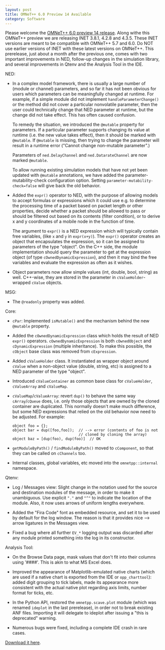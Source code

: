 ```yaml
---
layout: post
title: OMNeT++ 6.0 Preview 14 Available
category: Software
---
```

Please welcome the [OMNeT++ 6.0 preview 14 release](/download/preview). Along withe this OMNeT++ preview we are releasing INET 3.8.1, 4.2.8 and 4.3.5. These INET versions are meant to be compatible with OMNeT++ 5.7 and 6.0. Do NOT use earlier versions of INET with these latest versions on OMNeT++.
This prerelease, just about a month after the previous one, comes with two
important improvements in NED, follow-up changes in the simulation library,
and several improvements in Qtenv and the Analysis Tool in the IDE.

<!--more-->

NED:

  - In a complex model framework, there is usually a large number of (module or channel) parameters, and so far it has not been obvious for users which parameters can be meaningfully changed at runtime. For example, if a simple module did not implement `handleParameterChange()` or the method did not cover a particular nonvolatile parameter, then the user could technically change that NED parameter at runtime, but the change did not take effect. This has often caused confusion.

    To remedy the situation, we introduced the `@mutable` property for parameters. If a particular parameter supports changing its value at runtime (i.e. the new value takes effect), then it should be marked with `@mutable`. If `@mutable` is missing, then trying to change the parameter will result in a runtime error ("Cannot change non-mutable parameter".)

    Parameters of `ned.DelayChannel` and `ned.DatarateChannel` are now marked `@mutable`.

    To allow running existing simulation models that have not yet been updated with `@mutable` annotations, we have added the parameter-mutability-check configuration option. Setting `parameter-mutability-check=false` will give back the old behavior.

  - Added the `expr()` operator to NED, with the purpose of allowing models to accept formulas or expressions which it could use e.g. to determine the processing time of a packet based on packet length or other properties, decide whether a packet should be allowed to pass or should be filtered out based on its contents (filter condition), or to derive x and y coordinates of a mobile node in the function of time.

    The argument to `expr()` is a NED expression which will typically contain free variables, (like `x` and `y` in `expr(x+y)`). The `expr()` operator creates an object that encapsulates the expression, so it can be assigned to parameters of the type "object". On the C++ side, the module implementation should query the parameter to get at the expression object (of type `cOwnedDynamicExpression`), and then it may bind the free variables and evaluate the expression as often as it wishes.

  - Object parameters now allow simple values (int, double, bool, string) as well. C++-wise, they are stored in the parameter in `cValueHolder`-wrapped `cValue` objects.

MSG:

  - The `@readonly` property was added.

Core:

  - `cPar`: Implemented `isMutable()` and the mechanism behind the new `@mutable` property.

  - Added the `cOwnedDynamicExpression` class which holds the result of NED `expr()` operators. `cOwnedDynamicExpression` is both `cOwnedObject` and `cDynamicExpression` (multiple inheritance). To make this possible, the `cObject` base class was removed from `cExpression`.

  - Added `cValueHolder` class. It instantiated as wrapper object around `cValue` when a non-object value (double, string, etc) is assigned to a NED parameter of the type "object".

  - Introduced `cValueContainer` as common base class for `cValueHolder`, `cValueArray` and `cValueMap`.

  - `cValueMap`/`cValueArray`: revert `dup()` to behave the same way `cArray`/`cQueue` does, i.e. only those objects that are owned by the cloned container are duplicated. This normally doesn't make much difference, but some NED expressions that relied on the old behavior now need to be adjusted. For example:

        object foo = {};
        object bar = dup([foo,foo]);  // --> error (contents of foo is not
                                      // cloned by cloning the array)
        object baz = [dup(foo), dup(foo)]  // OK

  - `getModuleByPath()` / `findModuleByPath()` moved to `cComponent`, so that they can be called on `cChannels` too.

  - Internal classes, global variables, etc moved into the `omnetpp::internal` namespace.

Qtenv:

  - Log / Messages view: Slight change in the notation used for the source and destination modules of the message, in order to make it unambiguous. Use explicit `"."` and `"^"` to indicate the location of the module. Also, it now uses arrows of uniform lengths everywhere.

  - Added the "Fira Code" font as embedded resource, and set it to be used by default for the log window. The reason is that it provides nice --> arrow ligatures in the Messages view.

  - Fixed a bug where all further `EV_*` logging output was discarded after any module printed something into the log in its constructor.

Analysis Tool:

  - On the Browse Data page, mask values that don't fit into their columns using '####'. This is akin to what MS Excel does.

  - Improved the appearance of Matplotlib-emulated native charts (which are used if a native chart is exported from the IDE or `opp_charttool`): added digit grouping to tick labels, made its appearance more consistent with the actual native plot regarding axis limits, number format for ticks, etc.

  - In the Python API, restored the `omnetpp.scave.plot` module (which was renamed `ideplot` in the last prerelease), in order not to break existing ANF files. Importing it will delegate to ideplot after issuing a "this is deprecated" warning.

  - Numerous bugs were fixed, including a complete IDE crash in rare cases.

[Download it here](/download/preview).
